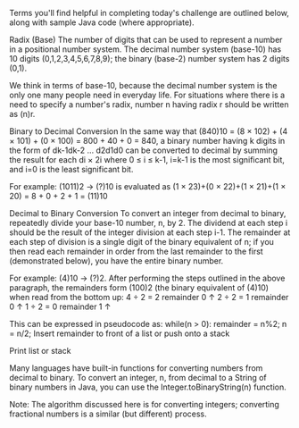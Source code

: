 Terms you'll find helpful in completing today's challenge are outlined below, along with sample Java code (where appropriate).

Radix (Base)
The number of digits that can be used to represent a number in a positional number system. The decimal number system (base-10) has 10 digits (0,1,2,3,4,5,6,7,8,9); the binary (base-2) number system has 2 digits (0,1).

We think in terms of base-10, because the decimal number system is the only one many people need in everyday life. For situations where there is a need to specify a number's radix, number n having radix r should be written as (n)r.

Binary to Decimal Conversion
In the same way that (840)10 = (8 × 102) + (4 × 101) + (0 × 100) = 800 + 40 + 0 = 840, a binary number having k digits in the form of dk-1dk-2 … d2d1d0 can be converted to decimal by summing the result for each di × 2i where 0 ≤ i ≤ k-1, i=k-1 is the most significant bit, and i=0 is the least significant bit.

For example: (1011)2 → (?)10 is evaluated as (1 × 23)+(0 × 22)+(1 × 21)+(1 × 20) = 8 + 0 + 2 + 1 = (11)10

Decimal to Binary Conversion
To convert an integer from decimal to binary, repeatedly divide your base-10 number, n, by 2. The dividend at each step i should be the result of the integer division at each step i-1. The remainder at each step of division is a single digit of the binary equivalent of n; if you then read each remainder in order from the last remainder to the first (demonstrated below), you have the entire binary number.

For example: (4)10 → (?)2. After performing the steps outlined in the above paragraph, the remainders form (100)2 (the binary equivalent of (4)10) when read from the bottom up:
4 ÷ 2 = 2 remainder 0 ↑
2 ÷ 2 = 1 remainder 0 ↑
1 ÷ 2 = 0 remainder 1 ↑

This can be expressed in pseudocode as:
while(n > 0):
    remainder = n%2;
    n = n/2;
    Insert remainder to front of a list or push onto a stack

Print list or stack

Many languages have built-in functions for converting numbers from decimal to binary. To convert an integer, n, from decimal to a String of binary numbers in Java, you can use the Integer.toBinaryString(n) function.

Note: The algorithm discussed here is for converting integers; converting fractional numbers is a similar (but different) process.